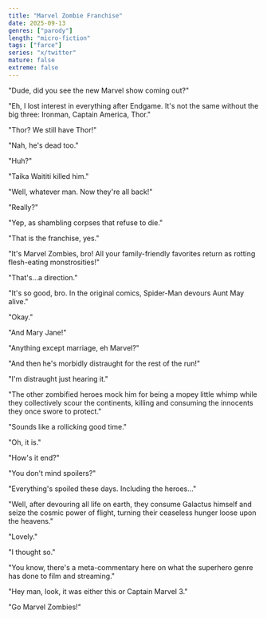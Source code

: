 ```yaml
---
title: "Marvel Zombie Franchise"
date: 2025-09-13
genres: ["parody"]
length: "micro-fiction"
tags: ["farce"]
series: "x/twitter"
mature: false
extreme: false
---
```

"Dude, did you see the new Marvel show coming out?"

"Eh, I lost interest in everything after Endgame. It's not the same without the big three: Ironman, Captain America, Thor."

"Thor? We still have Thor!"

"Nah, he's dead too."

"Huh?"

"Taika Waititi killed him."

"Well, whatever man. Now they're all back!"

"Really?"

"Yep, as shambling corpses that refuse to die."

"That is the franchise, yes."

"It's Marvel Zombies, bro! All your family-friendly favorites return as rotting flesh-eating monstrosities!"

"That's...a direction."

"It's so good, bro. In the original comics, Spider-Man devours Aunt May alive."

"Okay."

"And Mary Jane!"

"Anything except marriage, eh Marvel?"

"And then he's morbidly distraught for the rest of the run!"

"I'm distraught just hearing it."

"The other zombified heroes mock him for being a mopey little whimp while they collectively scour the continents, killing and consuming the innocents they once swore to protect."

"Sounds like a rollicking good time."

"Oh, it is."

"How's it end?"

"You don't mind spoilers?"

"Everything's spoiled these days. Including the heroes..."

"Well, after devouring all life on earth, they consume Galactus himself and seize the cosmic power of flight, turning their ceaseless hunger loose upon the heavens."

"Lovely."

"I thought so."

"You know, there's a meta-commentary here on what the superhero genre has done to film and streaming."

"Hey man, look, it was either this or Captain Marvel 3."

"Go Marvel Zombies!"
